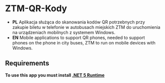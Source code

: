 # ZTM-QR-Kody
- **PL** Aplikacja służąca do skanowania kodów QR potrzebnych przy zakupie biletu w telefonie w autobusach miejskich ZTM do uruchomienia na urządzeniach mobilnych z systemem Windows.  
- **EN** Mobile applications to support QR phones, needed to support phones on the phone in city buses, ZTM to run on mobile devices with Windows. 
   
## Requirements  
**To use this app you must install [.NET 5 Runtime](https://dotnet.microsoft.com/download/dotnet/thank-you/runtime-desktop-5.0.10-windows-x86-installer)**